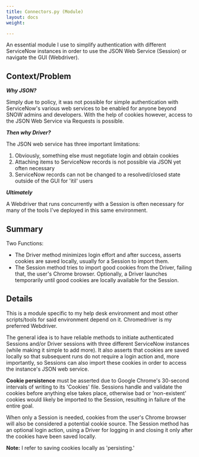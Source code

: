 ```yaml
---
title: Connectors.py (Module)
layout: docs
weight: 

---
```

An essential module I use to simplify authentication with different ServiceNow instances in order to use the JSON Web Service (Session) or navigate the GUI (Webdriver).

## Context/Problem

**_Why JSON?_**

Simply due to policy, it was not possible for simple authentication with ServiceNow's various web services to be enabled for anyone beyond SNOW admins and developers. With the help of cookies however, access to the JSON Web Service via Requests is possible. 

**_Then why Driver?_**

The JSON web service has three important limitations: 

1. Obviously, something else must negotiate login and obtain cookies
2. Attaching items to ServiceNow records is not possible via JSON yet often necessary
3. ServiceNow records can not be changed to a resolved/closed state outside of the GUI for 'itil' users

**_Ultimately_**

A Webdriver that runs concurrently with a Session is often necessary for many of the tools I've deployed in this same environment.

## Summary

Two Functions:

* The Driver method minimizes login effort and after success, asserts cookies are saved locally, usually for a Session to import them.
* The Session method tries to import good cookies from the Driver, failing that, the user's Chrome browser. Optionally, a Driver launches temporarily until good cookies are locally available for the Session.

## Details

This is a module specific to my help desk environment and most other scripts/tools for said environment depend on it. Chromedriver is my preferred Webdriver.

The general idea is to have reliable methods to initiate authenticated Sessions and/or Driver sessions with three different ServiceNow instances (while making it simple to add more). It also asserts that cookies are saved locally so that subsequent runs do not require a login action and, more importantly, so Sessions can also import these cookies in order to access the instance's JSON web service. 

**Cookie persistence** must be asserted due to Google Chrome's 30-second intervals of writing to its 'Cookies' file. Sessions handle and validate the cookies before anything else takes place, otherwise bad or 'non-existent' cookies would likely be imported to the Session, resulting in failure of the entire goal.

When only a Session is needed, cookies from the user's Chrome browser will also be considered a potential cookie source. The Session method has an optional login action, using a Driver for logging in and closing it only after the cookies have been saved locally. 

**Note:** I refer to saving cookies locally as 'persisting.'